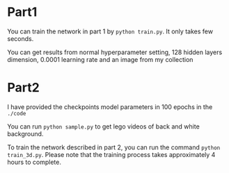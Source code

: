 # Part1
You can train the network in part 1 by `python train.py`. It only takes few seconds.

You can get results from normal hyperparameter setting, 128 hidden layers dimension, 0.0001 learning rate and an image from my collection

# Part2
I have provided the checkpoints model parameters in 100 epochs in the `./code`

You can run `python sample.py` to get lego videos of back and white background.

To train the network described in part 2, you can run the command `python train_3d.py`. Please note that the training process takes approximately 4 hours to complete.
